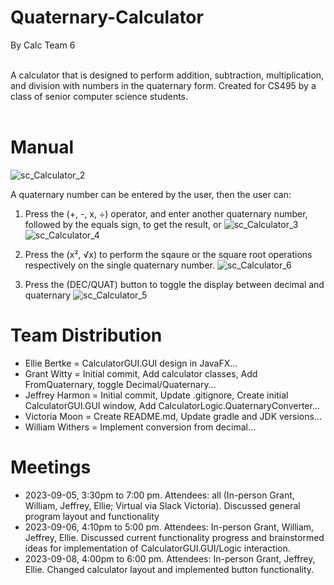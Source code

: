 # Quaternary-Calculator
By Calc Team 6<br><br>

A calculator that is designed to perform addition, subtraction, multiplication, and division with numbers in the quaternary form. Created for CS495 by a class of senior computer science students.<br><br>
# Manual
 
  ![sc_Calculator_2](https://github.com/Kroll-man/Quaternary-Calculator/assets/89547461/5da85265-b7d8-48ee-ab8c-4a3a1f560469)
  
A quaternary number can be entered by the user, then the user can:

1. Press the (+, -, x, ÷) operator, and enter another quaternary number, followed       by the equals sign, to get the result, or
![sc_Calculator_3](https://github.com/Kroll-man/Quaternary-Calculator/assets/89547461/d62ac00e-19a6-447c-9474-020ec10299af)
![sc_Calculator_4](https://github.com/Kroll-man/Quaternary-Calculator/assets/89547461/6070c22d-ee83-4df0-921c-bcf43bb3a925)

  2. Press the (x², √x) to perform the sqaure or the square root operations respectively on the single quaternary number.
![sc_Calculator_6](https://github.com/Kroll-man/Quaternary-Calculator/assets/89547461/67b4513f-9e53-444d-8cc8-b61e22e249cf)

  3. Press the (DEC/QUAT) button to toggle the display between decimal and quaternary
![sc_Calculator_5](https://github.com/Kroll-man/Quaternary-Calculator/assets/89547461/75cac3b1-2a6a-4261-850f-f4fb4a38576c)


     
# Team Distribution
- Ellie Bertke = CalculatorGUI.GUI design in JavaFX...
- Grant Witty = Initial commit, Add calculator classes, Add FromQuaternary, toggle Decimal/Quaternary...
- Jeffrey Harmon = Initial commit, Update .gitignore, Create initial CalculatorGUI.GUI window, Add CalculatorLogic.QuaternaryConverter...
- Victoria Moon = Create README.md, Update gradle and JDK versions...
- William Withers = Implement conversion from decimal...
# Meetings
- 2023-09-05, 3:30pm to 7:00 pm. Attendees: all (In-person Grant, William, Jeffrey, Ellie; Virtual via Slack Victoria). Discussed general program layout and functionality
- 2023-09-06, 4:10pm to 5:00 pm. Attendees: In-person Grant, William, Jeffrey, Ellie. Discussed current functionality progress and brainstormed ideas for implementation of CalculatorGUI.GUI/Logic interaction.
- 2023-09-08, 4:00pm to 6:00 pm. Attendees: In-person Grant, Jeffrey, Ellie. Changed calculator layout and implemented button functionality.
